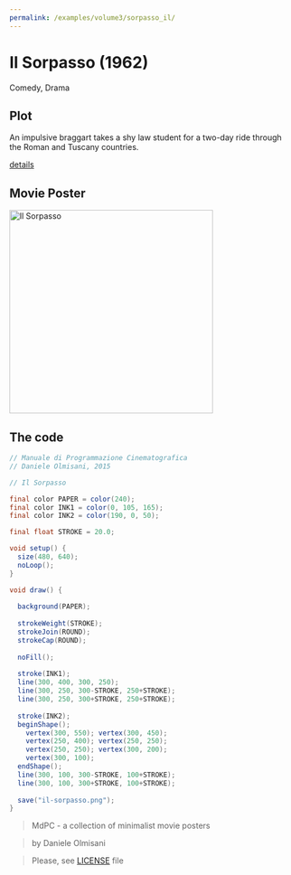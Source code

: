 ```yaml
---
permalink: /examples/volume3/sorpasso_il/
---
```

# Il Sorpasso (1962)

Comedy, Drama

## Plot
An impulsive braggart takes a shy law student for a two-day ride through the Roman and Tuscany countries.

[details](https://www.imdb.com/title/tt0056512/)

## Movie Poster
<img src="il-sorpasso.png"  width="360px" title="Il Sorpasso">


## The code
```java
// Manuale di Programmazione Cinematografica
// Daniele Olmisani, 2015

// Il Sorpasso

final color PAPER = color(240);
final color INK1 = color(0, 105, 165);
final color INK2 = color(190, 0, 50);

final float STROKE = 20.0;

void setup() {
  size(480, 640);
  noLoop();
}

void draw() {
  
  background(PAPER);
  
  strokeWeight(STROKE);
  strokeJoin(ROUND);
  strokeCap(ROUND);
  
  noFill();
  
  stroke(INK1);
  line(300, 400, 300, 250);
  line(300, 250, 300-STROKE, 250+STROKE);
  line(300, 250, 300+STROKE, 250+STROKE);
  
  stroke(INK2);
  beginShape();
    vertex(300, 550); vertex(300, 450);
    vertex(250, 400); vertex(250, 250);
    vertex(250, 250); vertex(300, 200);
    vertex(300, 100);
  endShape();
  line(300, 100, 300-STROKE, 100+STROKE);
  line(300, 100, 300+STROKE, 100+STROKE);
  
  save("il-sorpasso.png");
}
```

> MdPC - a collection of minimalist movie posters

> by Daniele Olmisani

> Please, see [LICENSE](../../../LICENSE) file
